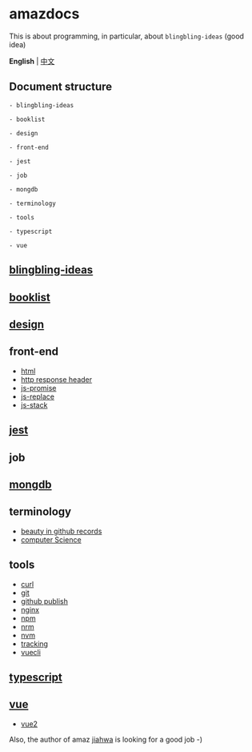 # amazdocs
This is about programming, in particular, about `blingbling-ideas` (good idea)

**English** | [中文](./README.zh-CN.md)

## Document structure

```doc
- blingbling-ideas

- booklist

- design

- front-end

- jest

- job

- mongdb

- terminology

- tools

- typescript

- vue
```

## [blingbling-ideas]

[blingbling-ideas]: ./blingbling-ideas/README.md

## [booklist]
[booklist]: ./booklist/README.md
## [design]
[design]: ./design/sketch.md
## front-end
- [html](./front-end/html.md)
- [http response header](./front-end/http-responseHeader.md)
- [js-promise](./front-end/js-promise.md)
- [js-replace](./front-end/js-replace.md)
- [js-stack](./front-end/js-stack.md)
## [jest]
[jest]: ./jest/jest.api.md
## job
## [mongdb]
[mongdb]: ./mongdb/README.md
## terminology
- [beauty in github records](./terminology/beauty.in.github.records.md)
- [computer Science](./terminology/computer.Science.md)
## tools
- [curl](./tools/curl.md)
- [git](./tools/git.md)
- [github publish](./tools/github.publish.md)
- [nginx](./tools/nginx.md)
- [npm](./tools/npm.md)
- [nrm](./tools/nrm.md)
- [nvm](./tools/nvm.md)
- [tracking](./tools/tracking.md)
- [vuecli](./tools/vuecli.md)
## [typescript]
[typescript]: ./typescript/README.md
## [vue]
- [vue2](./vue/vue2/README.md)

[vue]: ./vue/README.md.md

Also, the author of amaz [jiahwa](https://github.com/jiahwa) is looking for a good job -)